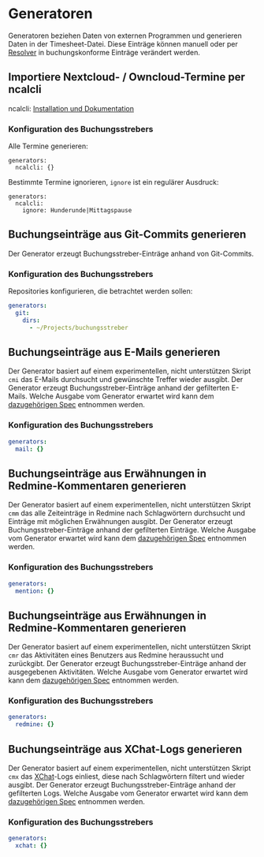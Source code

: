 # Generatoren

Generatoren beziehen Daten von externen Programmen und generieren 
Daten in der Timesheet-Datei. Diese Einträge können manuell oder per 
[Resolver][resolver] in buchungskonforme Einträge verändert werden.

  [resolver]: resolver.md

## Importiere Nextcloud- / Owncloud-Termine per ncalcli

ncalcli: [Installation und Dokumentation](https://github.com/BuJo/ncalcli)

### Konfiguration des Buchungsstrebers

Alle Termine generieren:
````
generators:
  ncalcli: {}
````

Bestimmte Termine ignorieren, `ignore` ist ein regulärer Ausdruck:
````
generators:
  ncalcli:
    ignore: Hunderunde|Mittagspause
````

## Buchungseinträge aus Git-Commits generieren

Der Generator erzeugt Buchungsstreber-Einträge anhand von Git-Commits.

### Konfiguration des Buchungsstrebers

Repositories konfigurieren, die betrachtet werden sollen:
````yaml
generators:
  git:
    dirs: 
      - ~/Projects/buchungsstreber
````

## Buchungseinträge aus E-Mails generieren

Der Generator basiert auf einem experimentellen, nicht unterstützen Skript `cmi`
das E-Mails durchsucht und gewünschte Treffer wieder ausgibt.
Der Generator erzeugt Buchungsstreber-Einträge anhand der gefilterten E-Mails.
Welche Ausgabe vom Generator erwartet wird kann dem
[dazugehörigen Spec](spec/generator/mail_spec.rb) entnommen werden.

### Konfiguration des Buchungsstrebers

````yaml
generators:
  mail: {}
````

## Buchungseinträge aus Erwähnungen in Redmine-Kommentaren generieren

Der Generator basiert auf einem experimentellen, nicht unterstützen Skript `cmm`
das alle Zeiteinträge in Redmine nach Schlagwörtern durchsucht und Einträge mit
möglichen Erwähnungen ausgibt. 
Der Generator erzeugt Buchungsstreber-Einträge anhand der gefilterten Einträge.
Welche Ausgabe vom Generator erwartet wird kann dem
[dazugehörigen Spec](spec/generator/mention_spec.rb) entnommen werden.

### Konfiguration des Buchungsstrebers

````yaml
generators:
  mention: {}
````

## Buchungseinträge aus Erwähnungen in Redmine-Kommentaren generieren

Der Generator basiert auf einem experimentellen, nicht unterstützen Skript `cmr`
das Aktivitäten eines Benutzers aus Redmine heraussucht und zurückgibt.
Der Generator erzeugt Buchungsstreber-Einträge anhand der ausgegebenen
Aktivitäten.
Welche Ausgabe vom Generator erwartet wird kann dem
[dazugehörigen Spec](spec/generator/redmine_spec.rb) entnommen werden.

### Konfiguration des Buchungsstrebers

````yaml
generators:
  redmine: {}
````

## Buchungseinträge aus XChat-Logs generieren

Der Generator basiert auf einem experimentellen, nicht unterstützen Skript `cmx`
das [XChat](http://xchat.org/)-Logs einliest, diese nach Schlagwörtern filtert 
und wieder ausgibt.
Der Generator erzeugt Buchungsstreber-Einträge anhand der gefilterten Logs. 
Welche Ausgabe vom Generator erwartet wird kann dem
[dazugehörigen Spec](spec/generator/xchat_spec.rb) entnommen werden.

### Konfiguration des Buchungsstrebers

````yaml
generators:
  xchat: {}
````
